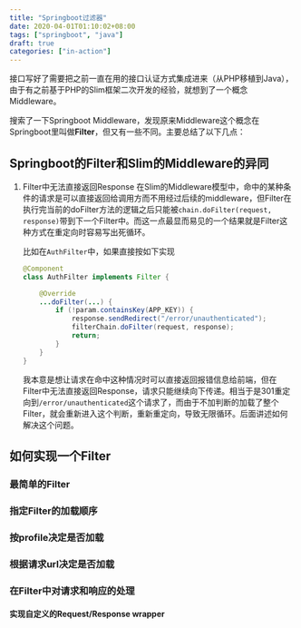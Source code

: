 ```yaml
---
title: "Springboot过滤器"
date: 2020-04-01T01:10:02+08:00
tags: ["springboot", "java"]
draft: true
categories: ["in-action"]
---
```


接口写好了需要把之前一直在用的接口认证方式集成进来（从PHP移植到Java），由于有之前基于PHP的Slim框架二次开发的经验，就想到了一个概念Middleware。

<!--more-->

搜索了一下Springboot Middleware，发现原来Middleware这个概念在Springboot里叫做**Filter**，但又有一些不同。主要总结了以下几点：  

## Springboot的Filter和Slim的Middleware的异同

1. Filter中无法直接返回Response
   在Slim的Middleware模型中，命中的某种条件的请求是可以直接返回给调用方而不用经过后续的middleware，但Filter在执行完当前的doFilter方法的逻辑之后只能被`chain.doFilter(request, response)`带到下一个Filter中。而这一点最显而易见的一个结果就是Filter这种方式在重定向时容易写出死循环。
   
   比如在`AuthFilter`中，如果直接按如下实现

    ```java
    @Component
    class AuthFilter implements Filter {

        @Override
        ...doFilter(...) {
            if (!param.containsKey(APP_KEY)) {
                response.sendRedirect("/error/unauthenticated");
                filterChain.doFilter(request, response);
                return;
            }
        }
    }
    ```
    我本意是想让请求在命中这种情况时可以直接返回报错信息给前端，但在Filter中无法直接返回Response，请求只能继续向下传递。相当于是301重定向到`/error/unauthenticated`这个请求了，而由于不加判断的加载了整个Filter，就会重新进入这个判断，重新重定向，导致无限循环。后面讲述如何解决这个问题。



## 如何实现一个Filter

### 最简单的Filter

### 指定Filter的加载顺序

### 按profile决定是否加载

### 根据请求url决定是否加载

### 在Filter中对请求和响应的处理

#### 实现自定义的Request/Response wrapper

